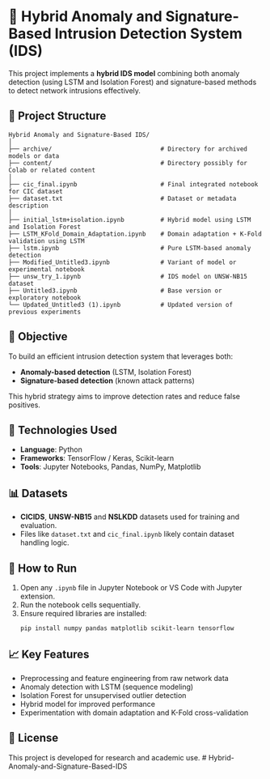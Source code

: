 
# 🔐 Hybrid Anomaly and Signature-Based Intrusion Detection System (IDS)

This project implements a **hybrid IDS model** combining both anomaly detection (using LSTM and Isolation Forest) and signature-based methods to detect network intrusions effectively.

## 📁 Project Structure

```
Hybrid Anomaly and Signature-Based IDS/
│
├── archive/                              # Directory for archived models or data
├── content/                              # Directory possibly for Colab or related content
│
├── cic_final.ipynb                       # Final integrated notebook for CIC dataset
├── dataset.txt                           # Dataset or metadata description
│
├── initial_lstm+isolation.ipynb          # Hybrid model using LSTM and Isolation Forest
├── LSTM_KFold_Domain_Adaptation.ipynb    # Domain adaptation + K-Fold validation using LSTM
├── lstm.ipynb                            # Pure LSTM-based anomaly detection
├── Modified_Untitled3.ipynb              # Variant of model or experimental notebook
├── unsw_try_1.ipynb                      # IDS model on UNSW-NB15 dataset
├── Untitled3.ipynb                       # Base version or exploratory notebook
└── Updated_Untitled3 (1).ipynb           # Updated version of previous experiments
```

## 🎯 Objective

To build an efficient intrusion detection system that leverages both:
- **Anomaly-based detection** (LSTM, Isolation Forest)
- **Signature-based detection** (known attack patterns)

This hybrid strategy aims to improve detection rates and reduce false positives.

## 🧠 Technologies Used

- **Language**: Python
- **Frameworks**: TensorFlow / Keras, Scikit-learn
- **Tools**: Jupyter Notebooks, Pandas, NumPy, Matplotlib

## 📊 Datasets

- **CICIDS**, **UNSW-NB15** and **NSLKDD** datasets used for training and evaluation.
- Files like `dataset.txt` and `cic_final.ipynb` likely contain dataset handling logic.

## 🚀 How to Run

1. Open any `.ipynb` file in Jupyter Notebook or VS Code with Jupyter extension.
2. Run the notebook cells sequentially.
3. Ensure required libraries are installed:
   ```bash
   pip install numpy pandas matplotlib scikit-learn tensorflow
   ```

## 📈 Key Features

- Preprocessing and feature engineering from raw network data
- Anomaly detection with LSTM (sequence modeling)
- Isolation Forest for unsupervised outlier detection
- Hybrid model for improved performance
- Experimentation with domain adaptation and K-Fold cross-validation

## 📄 License

This project is developed for research and academic use.
#   H y b r i d - A n o m a l y - a n d - S i g n a t u r e - B a s e d - I D S  
 